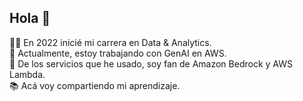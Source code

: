 ## Hola 👋

👩‍💻 En 2022 inicié mi carrera en Data & Analytics.<br>
💬 Actualmente, estoy trabajando con GenAI en AWS.<br>
💖 De los servicios que he usado, soy fan de Amazon Bedrock y AWS Lambda.<br>
📚 Acá voy compartiendo mi aprendizaje.<br>
